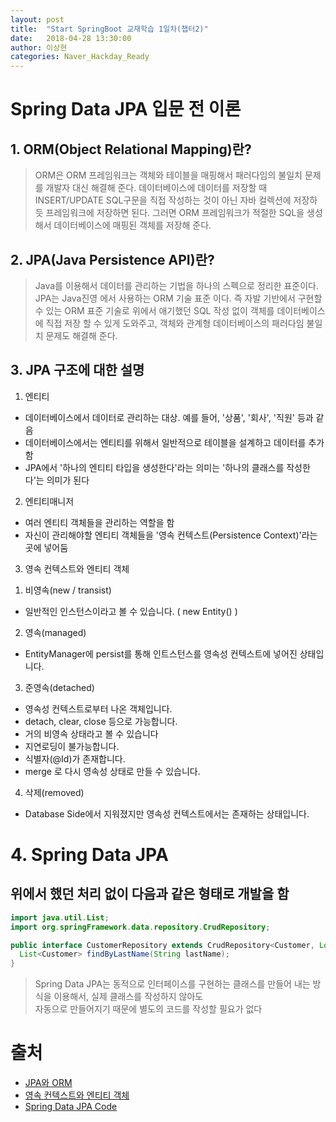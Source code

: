 ```yaml
---
layout: post
title:  "Start SpringBoot 교재학습 1일차(챕터2)"
date:   2018-04-28 13:30:00
author: 이상현
categories: Naver_Hackday_Ready
---
```


# Spring Data JPA 입문 전 이론
## 1. ORM(Object Relational Mapping)란?
> ORM은 ORM 프레임워크는 객체와 테이블을 매핑해서 패러다임의 불일치 문제를 개발자 대신 해결해 준다. 데이터베이스에 데이터를 저장할 때 INSERT/UPDATE SQL구문을 직접 작성하는 것이 아닌 자바 컬렉션에 저장하듯 프레임워크에 저장하면 된다. 그러면 ORM 프레임워크가 적절한 SQL을 생성해서 데이터베이스에 매핑된 객체를 저장해 준다.

## 2. JPA(Java Persistence API)란?
> Java를 이용해서 데이터를 관리하는 기법을 하나의 스펙으로 정리한 표준이다. JPA는 Java진영 에서 사용하는 ORM 기술 표준 이다. 즉 자발 기반에서 구현할 수 있는 ORM 표준 기술로 위에서 애기했던 SQL 작성 없이 객체를 데이터베이스에 직접 저장 할 수 있게 도와주고, 객체와 관계형 데이터베이스의 패러다임 불일치 문제도 해결해 준다.

## 3. JPA 구조에 대한 설명
1. 엔티티
- 데이터베이스에서 데이터로 관리하는 대상. 예를 들어, '상품', '회사', '직원' 등과 같음
- 데이터베이스에서는 엔티티를 위해서 일반적으로 테이블을 설계하고 데이터를 추가함
- JPA에서 '하나의 엔티티 타입을 생성한다'라는 의미는 '하나의 클래스를 작성한다'는 의미가 된다

2. 엔티티매니저
- 여러 엔티티 객체들을 관리하는 역할을 함
- 자신이 관리해야할 엔티티 객체들을 '영속 컨텍스트(Persistence Context)'라는 곳에 넣어둠

3. 영속 컨텍스트와 엔티티 객체
1) 비영속(new / transist)
 - 일반적인 인스턴스이라고 볼 수 있습니다. ( new Entity() )

2) 영속(managed)
 - EntityManager에 persist를 통해 인트스턴스를 영속성 컨텍스트에 넣어진 상태입니다.

3) 준영속(detached)
 - 영속성 컨텍스트로부터 나온 객체입니다.
 - detach, clear, close 등으로 가능합니다.
 - 거의 비영속 상태라고 볼 수 있습니다
 - 지연로딩이 불가능합니다.
 - 식별자(@Id)가 존재합니다.
 - merge 로 다시 영속성 상태로 만들 수 있습니다.

4) 삭제(removed)
 - Database Side에서 지워졌지만 영속성 컨텍스트에서는 존재하는 상태입니다.

# 4. Spring Data JPA
## 위에서 했던 처리 없이 다음과 같은 형태로 개발을 함
```java
import java.util.List;
import org.springFramework.data.repository.CrudRepository;

public interface CustomerRepository extends CrudRepository<Customer, Long> {
  List<Customer> findByLastName(String lastName);
}
```
> Spring Data JPA는 동적으로 인터페이스를 구현하는 클래스를 만들어 내는 방식을 이용해서, 실제 클래스를 작성하지 않아도 <br/>
> 자동으로 만들어지기 때문에 별도의 코드를 작성할 필요가 없다

# 출처
- [JPA와 ORM]("https://wiseyoun07.blog.me/221040082705")
- [영속 컨텍스트와 엔티티 객체]("http://heowc.tistory.com/55")
- [Spring Data JPA Code]("https://spring.io/guides/gs/accessing-data-jpa/")
